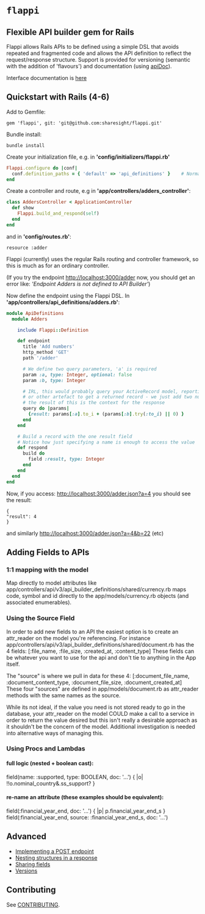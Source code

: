 # `flappi`

## Flexible API builder gem for Rails

Flappi allows Rails APIs to be defined using a simple DSL that avoids repeated and fragmented code and allows the API definition to reflect the request/response structure.
Support is provided for versioning (semantic with the addition of 'flavours') and documentation (using [apiDoc](http://apidocjs.com/)).

Interface documentation is [here](https://sharesight.github.io/flappi/Flappi.html)

## Quickstart with Rails (4-6)

Add to Gemfile:

    gem 'flappi', git: 'git@github.com:sharesight/flappi.git'

Bundle install:

    bundle install

Create your initialization file, e.g. in **'config/initializers/flappi.rb'**
```ruby
Flappi.configure do |conf|
  conf.definition_paths = { 'default' => 'api_definitions' }    # Normally under your controller path
end
```
Create a controller and route, e.g in **'app/controllers/adders_controller'**:
```ruby
class AddersController < ApplicationController
  def show
    Flappi.build_and_respond(self)
  end
end
```
and in **'config/routes.rb'**:

    resource :adder

Flappi (currently) uses the regular Rails routing and controller framework, so this is much as for an ordinary controller.

(If you try the endpoint [http://localhost:3000/adder](http://localhost:3000/adder) now, you should get an error like: *'Endpoint Adders is not defined to API Builder'*)

Now define the endpoint using the Flappi DSL. In **'app/controllers/api_definitions/adders.rb'**:
```ruby
module ApiDefinitions
  module Adders

    include Flappi::Definition

    def endpoint
      title 'Add numbers'
      http_method 'GET'
      path '/adder'

      # We define two query parameters, 'a' is required
      param :a, type: Integer, optional: false
      param :b, type: Integer

      # IRL, this would probably query your ActiveRecord model, reporting engine
      # or other artefact to get a returned record - we just add two numbers together
      # the result of this is the context for the response
      query do |params|
        {result: params[:a].to_i + (params[:b].try(:to_i) || 0) }
      end
    end

    # Build a record with the one result field
    # Notice how just specifying a name is enough to access the value
    def respond
      build do
        field :result, type: Integer
      end
    end
  end
end
```
Now, if you access: [http://localhost:3000/adder.json?a=4](http://localhost:3000/adder.json?a=4) you should see the result:

    {
    "result": 4
    }

and similarly [http://localhost:3000/adder.json?a=4&b=22](http://localhost:3000/adder.json?a=4&b=22) (etc)

## Adding Fields to APIs
### 1:1 mapping with the model
  Map directly to model attributes like app/controllers/api/v3/api_builder_definitions/shared/currency.rb maps code, symbol and id directly to the app/models/currency.rb objects (and associated enumerables).

### Using the Source Field
In order to add new fields to an API the easiest option is to create an attr_reader on the model you're referencing. For instance app/controllers/api/v3/api_builder_definitions/shared/document.rb has the 4 fields:
[:file_name, :file_size, :created_at, :content_type]
These fields can be whatever you want to use for the api and don't tie to anything in the App itself.

The "source" is where we pull in data for these 4:
[:document_file_name, :document_content_type, :document_file_size, :document_created_at]
These four "sources" are defined in app/models/document.rb as attr_reader methods with the same names as the source.

While its not ideal, if the value you need is not stored ready to go in the database, your attr_reader on the model COULD make a call to a service in order to return the value desired but this isn't really a desirable approach as it shouldn't be the concern of the model. Additional investigation is needed into alternative ways of managing this.

### Using Procs and Lambdas
#### full logic (nested + boolean cast):
field(name: :supported, type: BOOLEAN, doc: '…') { |o| !!o.nominal_country&.ss_support? }

#### re-name an attribute (these examples should be equivalent):
field(:financial_year_end, doc: '…') { |p| p.financial_year_end_s }
field(:financial_year_end, source: :financial_year_end_s, doc: '…')

## Advanced

- [Implementing a POST endpoint](docs/file.POST.html)
- [Nesting structures in a response](docs/file.NEST.html)
- [Sharing fields](docs/file.SHARE.html)
- [Versions](docs/file.VERSIONS.html)

## Contributing

See [CONTRIBUTING](./CONTRIBUTING.md).
